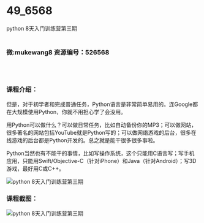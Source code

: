 # 49_6568
python 8天入门训练营第三期
<br/></br>
<h3>微:mukewang8 资源编号：526568</h3>
<br/></br>
<h3 style="text-align: left;">课程介绍：</h3>
<p>但是，对于初学者和完成普通任务，Python语言是非常简单易用的。连Google都在大规模使用Python，你就不用担心学了会没用。</p>
<p>用Python可以做什么？可以做日常任务，比如自动备份你的MP3；可以做网站，很多著名的网站包括YouTube就是Python写的；可以做网络游戏的后台，很多在线游戏的后台都是Python开发的。总之就是能干很多很多事啦。</p>
<p>Python当然也有不能干的事情，比如写操作系统，这个只能用C语言写；写手机应用，只能用Swift/Objective-C（针对iPhone）和Java（针对Android）；写3D游戏，最好用C或C++。</p>
<p><img src="https://www.ko996.com/wp-content/uploads/img/2019/08/1-87-300x157.png" alt="python 8天入门训练营第三期"></p>
<h3>课程截图：</h3>
<p><img src="https://www.ko996.com/wp-content/uploads/img/2019/08/2-100.png" alt="python 8天入门训练营第三期"></p>
<p>&nbsp;</p>
